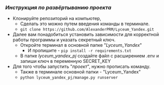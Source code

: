 ###  *Инструкция по развёртыванию проекта*

- Клонируйте репозиторий на компьютер,
  - Сделать это можно путем введения команды в терминале.
  - ```git clone https://github.com/AlexanderPRM/Lyceum_Yandex.git``` 
- Далее вам понадобиться установить зависимости для корректной работы программы и указать секретный ключ.
  - Откройте терминал в основной папке "_Lyceum_Yandex_"<br>
    -  И пропишите - ```pip install -r requirements.txt```<br>
  - В папке _lyceum_yandex_pj_ создайте файл с расширением .env и запиши ключ в переменную SECRET_KEY
- Для того чтобы запустить "_проект_", нужно прописать команду.
  - Также в терминале основной папки - "Lyceum_Yandex"
  - ```python lyceum_yandex_pj/manage.py runserver```
